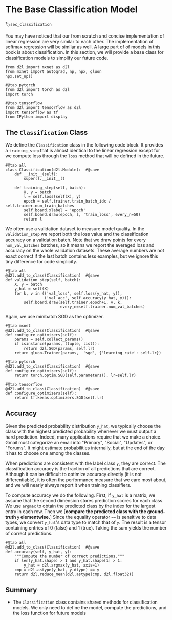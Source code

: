 # The Base Classification Model
:label:`sec_classification`

You may have noticed that our from scratch and concise implementation of linear regression are very similar to each other. The implementation of softmax regression will be similar as well. A large part of of models in this book is about classification. In this section, we will provide a base class for classification models to simplify our future code.

```{.python .input}
from d2l import mxnet as d2l
from mxnet import autograd, np, npx, gluon
npx.set_np()
```

```{.python .input}
#@tab pytorch
from d2l import torch as d2l
import torch
```

```{.python .input}
#@tab tensorflow
from d2l import tensorflow as d2l
import tensorflow as tf
from IPython import display
```

## The `Classification` Class

We define the `Classification` class in the following code block. It provides a `training_step` that is almost identical to the linear regression except for we compute loss through the `loss` method that will be defined in the future.

```{.python .input}
#@tab all
class Classification(d2l.Module):  #@save
    def __init__(self):
        super().__init__()
        
    def training_step(self, batch):
        X, y = batch
        l = self.loss(self(X), y)
        epoch = self.trainer.train_batch_idx / self.trainer.num_train_batches
        self.board.xlabel = 'epoch'
        self.board.draw(epoch, l, 'train_loss', every_n=50)
        return l
```

We often use a validation dataset to measure model quality. In the `validation_step` we report both the loss value and the classification accuracy on a validation batch. Note that we draw points for every `num_val_batches` batches, so it means we report the averaged loss and accuracy on the whole validation datasets. These average numbers are not exact correct if the last batch contains less examples, but we ignore this tiny difference for code simplicity.

```{.python .input}
#@tab all
@d2l.add_to_class(Classification)  #@save
def validation_step(self, batch):
    X, y = batch
    y_hat = self(X)
    for k, v in (('val_loss', self.loss(y_hat, y)),
                 ('val_acc', self.accuracy(y_hat, y))):
        self.board.draw(self.trainer.epoch+1, v, k,
                        every_n=self.trainer.num_val_batches)
```

Again, we use minibatch SGD as the optimizer.

```{.python .input}
#@tab mxnet
@d2l.add_to_class(Classification)  #@save
def configure_optimizers(self):
    params = self.collect_params()
    if isinstance(params, (tuple, list)):
        return d2l.SGD(params, self.lr)
    return gluon.Trainer(params,  'sgd', {'learning_rate': self.lr})
```

```{.python .input}
#@tab pytorch
@d2l.add_to_class(Classification)  #@save
def configure_optimizers(self):
    return torch.optim.SGD(self.parameters(), lr=self.lr)
```

```{.python .input}
#@tab tensorflow
@d2l.add_to_class(Classification)  #@save
def configure_optimizers(self):
    return tf.keras.optimizers.SGD(self.lr)
```

## Accuracy

Given the predicted probability distribution `y_hat`,
we typically choose the class with the highest predicted probability
whenever we must output a hard prediction.
Indeed, many applications require that we make a choice.
Gmail must categorize an email into "Primary", "Social", "Updates", or "Forums".
It might estimate probabilities internally,
but at the end of the day it has to choose one among the classes.

When predictions are consistent with the label class `y`, they are correct.
The classification accuracy is the fraction of all predictions that are correct.
Although it can be difficult to optimize accuracy directly (it is not differentiable),
it is often the performance measure that we care most about,
and we will nearly always report it when training classifiers.

To compute accuracy we do the following.
First, if `y_hat` is a matrix,
we assume that the second dimension stores prediction scores for each class.
We use `argmax` to obtain the predicted class by the index for the largest entry in each row.
Then we [**compare the predicted class with the ground-truth `y` elementwise.**]
Since the equality operator `==` is sensitive to data types,
we convert `y_hat`'s data type to match that of `y`.
The result is a tensor containing entries of 0 (false) and 1 (true).
Taking the sum yields the number of correct predictions.

```{.python .input}
#@tab all
@d2l.add_to_class(Classification)  #@save
def accuracy(self, y_hat, y):
    """Compute the number of correct predictions."""
    if len(y_hat.shape) > 1 and y_hat.shape[1] > 1:
        y_hat = d2l.argmax(y_hat, axis=1)
    cmp = d2l.astype(y_hat, y.dtype) == y
    return d2l.reduce_mean(d2l.astype(cmp, d2l.float32))
```

## Summary

- The `Classification` class contains shared methods for classification models. We only need to define the model, compute the predictions, and the loss function for future models
